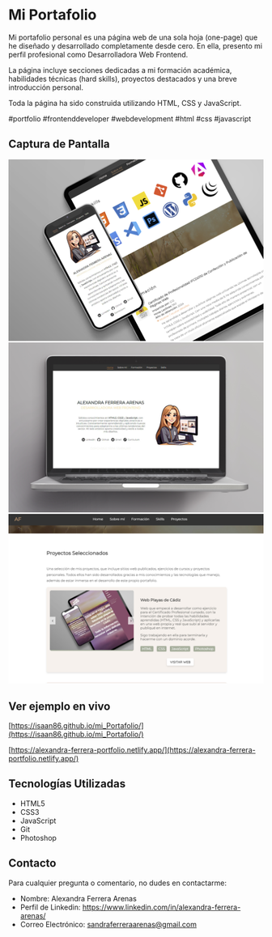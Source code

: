 # Mi Portafolio

Mi portafolio personal es una página web de una sola hoja (one-page) que he diseñado y desarrollado completamente desde cero. En ella, presento mi perfil profesional como Desarrolladora Web Frontend.

La página incluye secciones dedicadas a mi formación académica, habilidades técnicas (hard skills), proyectos destacados y una breve introducción personal.

Toda la página ha sido construida utilizando HTML, CSS y JavaScript.

#portfolio #frontenddeveloper #webdevelopment #html #css #javascript

## Captura de Pantalla

![Mi Web](img/image/portfolio1.jpg)
![Mi Web](img/image/portfolio2.jpg)
![Mi Web](img/image/portfolio3.jpg)

## Ver ejemplo en vivo
[https://isaan86.github.io/mi_Portafolio/](https://isaan86.github.io/mi_Portafolio/)

[https://alexandra-ferrera-portfolio.netlify.app/](https://alexandra-ferrera-portfolio.netlify.app/)

## Tecnologías Utilizadas

- HTML5
- CSS3
- JavaScript
- Git
- Photoshop

## Contacto

Para cualquier pregunta o comentario, no dudes en contactarme:

- Nombre: Alexandra Ferrera Arenas
- Perfil de Linkedin: https://www.linkedin.com/in/alexandra-ferrera-arenas/
- Correo Electrónico: sandraferreraarenas@gmail.com